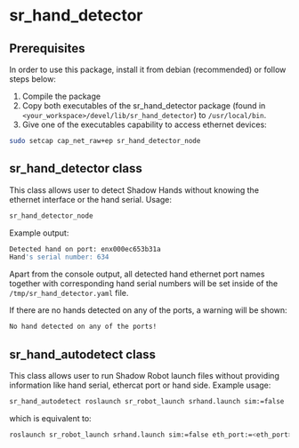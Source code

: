 # sr_hand_detector

## Prerequisites

In order to use this package, install it from debian (recommended) or follow steps below:
1. Compile the package
2. Copy both executables of the sr_hand_detector package (found in `<your_workspace>/devel/lib/sr_hand_detector`) to `/usr/local/bin`.
3. Give one of the executables capability to access ethernet devices:
```sh
sudo setcap cap_net_raw+ep sr_hand_detector_node
```

## sr_hand_detector class

This class allows user to detect Shadow Hands without knowing the ethernet interface or the hand serial. Usage:

```sh
sr_hand_detector_node
```

Example output:
```sh
Detected hand on port: enx000ec653b31a
Hand's serial number: 634
```

Apart from the console output, all detected hand ethernet port names together with corresponding hand serial numbers will be set inside of the `/tmp/sr_hand_detector.yaml` file.

If there are no hands detected on any of the ports, a warning will be shown:
```sh
No hand detected on any of the ports!
```

## sr_hand_autodetect class

This class allows user to run Shadow Robot launch files without providing information like hand serial, ethercat port or hand side. Example usage:

```sh
sr_hand_autodetect roslaunch sr_robot_launch srhand.launch sim:=false
```

which is equivalent to:
```sh
roslaunch sr_robot_launch srhand.launch sim:=false eth_port:=<eth_port> hand_serial:=<hand_serial> side:=<hand_side> hand_type:=<hand_type> mapping_path:=<mapping_path>
```